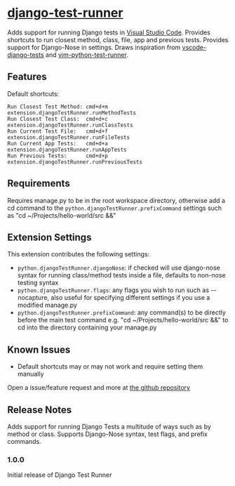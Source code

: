 # [django-test-runner](https://marketplace.visualstudio.com/items?itemName=Pachwenko.django-test-runner)

Adds support for running Django tests in [Visual Studio Code](https://github.com/microsoft/vscode). Provides shortcuts to run closest method, class, file, app and previous tests. Provides support for Django-Nose in settings.
Draws inspiration from [vscode-django-tests](https://github.com/remik/vscode-django-tests) and [vim-python-test-runner](https://github.com/JarrodCTaylor/vim-python-test-runner).

## Features

Default shortcuts:
```
Run Closest Test Method: cmd+d+m        extension.djangoTestRunner.runMethodTests
Run Closest Test Class:  cmd+d+c        extension.djangoTestRunner.runClassTests
Run Current Test File:   cmd+d+f        extension.djangoTestRunner.runFileTests
Run Current App Tests:   cmd+d+a        extension.djangoTestRunner.runAppTests
Run Previous Tests:      cmd+d+p        extension.djangoTestRunner.runPreviousTests
```

## Requirements

Requires manage&#46;py to be in the root workspace directory, otherwise add a cd command to the `python.djangoTestRunner.prefixCommand` settings such as "cd ~/Projects/hello-world/src &&"

## Extension Settings

This extension contributes the following settings:

* `python.djangoTestRunner.djangoNose`: if checked will use django-nose syntax for running class/method tests inside a file, defaults to non-nose testing syntax
* `python.djangoTestRunner.flags`: any flags you wish to run such as --nocapture, also useful for specifying different settings if you use a modified manage&#46;py
* `python.djangoTestRunner.prefixCommand`: any command(s) to be directly before the main test command e.g. "cd ~/Projects/hello-world/src &&" to cd into the directory containing your manage&#46;py

## Known Issues

- Default shortcuts may or may not work and require setting them manually

Open a issue/feature request and more at [the github repository](https://github.com/Pachwenko/VSCode-Django-Test-Runner/issues)

## Release Notes

Adds support for running Django Tests a multitude of ways such as by method or class. Supports Django-Nose syntax, test flags, and prefix commands.

### 1.0.0

Initial release of Django Test Runner
